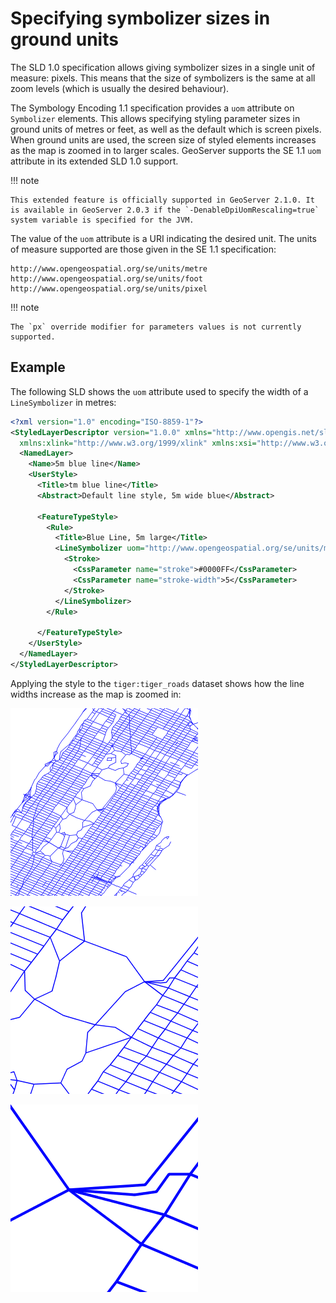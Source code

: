 # Specifying symbolizer sizes in ground units

The SLD 1.0 specification allows giving symbolizer sizes in a single unit of measure: pixels. This means that the size of symbolizers is the same at all zoom levels (which is usually the desired behaviour).

The Symbology Encoding 1.1 specification provides a `uom` attribute on `Symbolizer` elements. This allows specifying styling parameter sizes in ground units of metres or feet, as well as the default which is screen pixels. When ground units are used, the screen size of styled elements increases as the map is zoomed in to larger scales. GeoServer supports the SE 1.1 `uom` attribute in its extended SLD 1.0 support.

!!! note

    This extended feature is officially supported in GeoServer 2.1.0. It is available in GeoServer 2.0.3 if the `-DenableDpiUomRescaling=true` system variable is specified for the JVM.

The value of the `uom` attribute is a URI indicating the desired unit. The units of measure supported are those given in the SE 1.1 specification:

    http://www.opengeospatial.org/se/units/metre
    http://www.opengeospatial.org/se/units/foot
    http://www.opengeospatial.org/se/units/pixel

!!! note

    The `px` override modifier for parameters values is not currently supported.

## Example

The following SLD shows the `uom` attribute used to specify the width of a `LineSymbolizer` in metres:

``` xml
<?xml version="1.0" encoding="ISO-8859-1"?>
<StyledLayerDescriptor version="1.0.0" xmlns="http://www.opengis.net/sld" xmlns:ogc="http://www.opengis.net/ogc"
  xmlns:xlink="http://www.w3.org/1999/xlink" xmlns:xsi="http://www.w3.org/2001/XMLSchema-instance">
  <NamedLayer>
    <Name>5m blue line</Name>
    <UserStyle>
      <Title>tm blue line</Title>
      <Abstract>Default line style, 5m wide blue</Abstract>

      <FeatureTypeStyle>
        <Rule>
          <Title>Blue Line, 5m large</Title>
          <LineSymbolizer uom="http://www.opengeospatial.org/se/units/metre">
            <Stroke>
              <CssParameter name="stroke">#0000FF</CssParameter>
              <CssParameter name="stroke-width">5</CssParameter>
            </Stroke>
          </LineSymbolizer>
        </Rule>

      </FeatureTypeStyle>
    </UserStyle>
  </NamedLayer>
</StyledLayerDescriptor>
```

Applying the style to the `tiger:tiger_roads` dataset shows how the line widths increase as the map is zoomed in:

![](images/roads_uom1.png)

![](images/roads_uom2.png)

![](images/roads_uom3.png)
